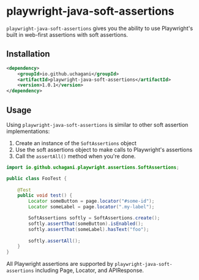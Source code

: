 # playwright-java-soft-assertions

`playwright-java-soft-assertions` gives you the ability to use Playwright's built in web-first assertions with soft assertions.

## Installation

```xml
<dependency>
    <groupId>io.github.uchagani</groupId>
    <artifactId>playwright-java-soft-assertions</artifactId>
    <version>1.0.1</version>
</dependency>
```

## Usage

Using `playwright-java-soft-assertions` is similar to other soft assertion implementations:

1.  Create an instance of the `SoftAssertions` object
2.  Use the soft assertions object to make calls to Playwright's assertions
3.  Call the `assertAll()` method when you're done.

```java
import io.github.uchagani.playwright.assertions.SoftAssertions;

public class FooTest {
    
    @Test
    public void test() {
        Locator someButton = page.locator("#some-id");
        Locator someLabel = page.locator(".my-label");

        SoftAssertions softly = SoftAssertions.create();
        softly.assertThat(someButton).isEnabled();
        softly.assertThat(someLabel).hasText("foo");
        
        softly.assertAll();
    }
}
```

All Playwright assertions are supported by `playwright-java-soft-assertions` including Page, Locator, and APIResponse.


